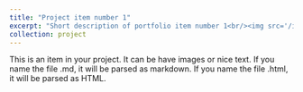```yaml
---
title: "Project item number 1"
excerpt: "Short description of portfolio item number 1<br/><img src='/images/500x300.png'>"
collection: project
---
```


This is an item in your project. It can be have images or nice text. If you name the file .md, it will be parsed as markdown. If you name the file .html, it will be parsed as HTML. 
